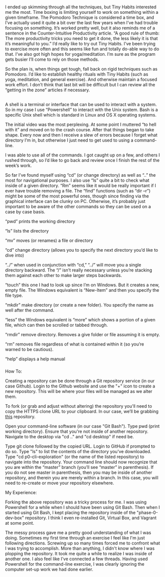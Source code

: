 #

I ended up skimming through all the techniques, but Tiny Habits
interested me the most. Time boxing is limiting yourself to work on
something within a given timeframe. The Pomodoro Technique is
considered a time box, and I’ve actually used it quite a bit over the
last few years when I’ve had trouble focusing on something. It’s
worked pretty well, but it also reminds me of a sentence in the
Counter-Intuitive Productivity article. “A good rule of thumb: The more
productivity tricks you need to get it done, the less likely it is that
it’s meaningful to you.” I’d really like to try out Tiny Habits. I’ve
been trying to exercise more often and this seems like fun and totally
do-able way to do that. I’ve also got high hopes for yoga/meditation.
I’m sure as the program gets busier I’ll come to rely on those methods.

So the plan is, when things get tough, fall back on rigid techniques
such as Pomodoro. I’d like to establish healthy rituals with Tiny
Habits (such as yoga, meditation, and general exercise). And otherwise
maintain a focused work effort. I don’t think that last bit will be
difficult but I can review all the “getting in the zone” articles if
necessary.

##

A shell is a terminal or interface that can be used to interact with
a system. So in my case I use “Powershell” to interact with the Unix
system. Bash is a specific Unix shell which is standard in Linux and OS
X operating systems.

The initial video was the most perplexing. At some point I muttered “to
hell with it” and moved on to the crash course. After that things began
to take shape. Every now and then I receive a slew of errors because I
forget what directory I’m in, but otherwise I just need to get used to
using a command-line.

I was able to use all of the commands. I got caught up on a few, and
others I rushed through, so I’d like to go back and review once I
finish the rest of the week’s work.

So far I’ve found myself using “cd” (or change directory) as well as
“..” the most for navigational purposes. I also use “ls” quite a bit
to check what inside of a given directory. “Rm” seems like it would be
really important if I ever have trouble removing a file. The “find”
functions (such as “dir –r”) might be some of the most powerful ones,
though since finding via the graphical interface can be clunky on PC.
Otherwise, it’s probably just important to be aware of the other
commands so they can be used on a case by case basis.

“pwd” prints the working directory

“ls” lists the directory

“mv” moves (or renames) a file or directory

“cd” change directory (allows you to specify the next directory you’d
like to dive into)

“../” when used in conjunction with “cd,” “../” will move you a single
directory backward. The “/” isn’t really necessary unless you’re
stacking them against each other to make larger steps backwards.

“touch” this one I had to look up since I’m on Windows. But it creates
a new, empty file. The Windows equivalent is “New-Item” and then you
specify the file type.

“mkdir” make directory (or create a new folder). You specify the name as
well after the command.

“less” the Windows equivalent is “more” which shows a portion of a given
file, which can then be scrolled or tabbed through.

“rmdir” remove directory. Removes a give folder or file assuming it is
empty.

“rm” removes file regardless of what is contained within it (so you’re
warned to be cautious).

“help” displays a help manual

###

How To: 

  Creating a repository can be done through a Git repository service (in
  our case Github). Login to the Github website and use the "+" icon to
  create a new repository. This will be where your files will be managed
  as we alter them.

  To fork (or grab and adjust without altering) the repository you'll need
  to copy the HTTPS clone URL to your clipboard. In our case, we’ll be
  grabbing [this](https://github.com/Devbootcamp/p0-cli-exploration)
  repository.

  Open your command-line software (in our case "Git Bash"). Type pwd
  (print working directory). Ensure that you're not inside of another
  repository. Navigate to the desktop via "cd .." and "cd desktop" if
  need be.

  Type git clone followed by the copied URL. Login to GitHub if prompted
  to do so. Type "ls" to list the contents of the directory you've
  downloaded. Type "cd p0-cli-exploration" (or the name of the listed
  repository) to navigate into the repository. Your command line should
  now recognize that you are within the “master” branch (you’ll see
  “master” in parenthesis). If you do not see master in parenthesis,
  then you may be inside of another repository, and therein you are
  merely within a branch. In this case, you will need to re-create or
  move your repository elsewhere.

My Experience:

  Forking the above repository was a tricky process for me. I was using
  Powershell for a while when I should have been using Git Bash. Then
  when I started using Git Bash, I kept placing the repository inside of
  the "phase-0-dev-box" repository. I think I even re-installed Git,
  Virtual Box, and Vagrant at some point.

  The messy process gave me a pretty good understanding of what I was
  doing. Sometimes my first time through an exercise I feel like I'm
  just following directions. Screwing up so many times forced me to
  confront what I was trying to accomplish. More than anything, I didn't
  know where I was plopping the repository. It took me quite a while to
  realize I was inside of another one. I also feel like I've connected a
  few threads. Having used Powershell for the command-line exercise, I
  was clearly ignoring the computer set-up work we had done earlier.
